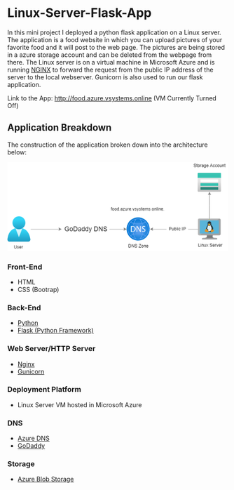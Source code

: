 # Linux-Server-Flask-App
In this mini project I deployed a python flask application on a Linux server. The application is a food website in which you can upload pictures of your favorite food and it will post to the web page. The pictures are being stored in a azure storage account and can be deleted from the webpage from there. The Linux server is on a virtual machine in Microsoft Azure and is running [NGINX](https://www.nginx.com/resources/wiki/start/topics/tutorials/install/) to forward the request from the public IP address of the server to the local webserver. Gunicorn is also used to run our flask application.

Link to the App: http://food.azure.vsystems.online (VM Currently Turned Off)

## Application Breakdown

The construction of the application broken down into the architecture below:

![LinuxServer](https://github.com/rjones18/Images/blob/main/LS_Azure.drawio.png)


### Front-End

- HTML
- CSS (Bootrap)


### Back-End 

- [Python](https://www.python.org/) 
- [Flask (Python Framework)](https://flask.palletsprojects.com/en/1.1.x/)


### Web Server/HTTP Server

- [Nginx](https://www.nginx.com/)
- [Gunicorn](https://gunicorn.org/)


### Deployment Platform

- Linux Server VM hosted in Microsoft Azure


### DNS

- [Azure DNS](https://azure.microsoft.com/en-us/services/dns/#overview)
- [GoDaddy](https://www.godaddy.com/)



### Storage

- [Azure Blob Storage](https://azure.microsoft.com/en-us/services/storage/blobs/)
